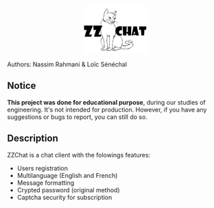 <p align="center"><img src="/static/img/chat.png" alt="zzChat" width="150px"/></p>


Authors: Nassim Rahmani & Loïc Sénéchal

## Notice
**This project was done for educational purpose**, during our studies of engineering. It's not intended for production. However, if you have any suggestions or bugs to report, you can still do so.

## Description
ZZChat is a chat client with the folowings features:
  * Users registration
  * Multilanguage (English and French)
  * Message formatting
  * Crypted password (original method)
  * Captcha security for subscription

